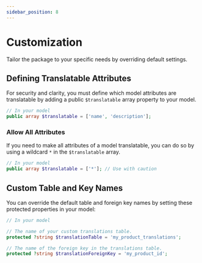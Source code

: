 ```yaml
---
sidebar_position: 8
---
```


# Customization

Tailor the package to your specific needs by overriding default settings.

## Defining Translatable Attributes

For security and clarity, you must define which model attributes are translatable by adding a public `$translatable` array property to your model.

```php
// In your model
public array $translatable = ['name', 'description'];
```

### Allow All Attributes

If you need to make all attributes of a model translatable, you can do so by using a wildcard `*` in the `$translatable` array.

```php
// In your model
public array $translatable = ['*']; // Use with caution
```

## Custom Table and Key Names

You can override the default table and foreign key names by setting these protected properties in your model:

```php
// In your model

// The name of your custom translations table.
protected ?string $translationTable = 'my_product_translations';

// The name of the foreign key in the translations table.
protected ?string $translationForeignKey = 'my_product_id';
```
